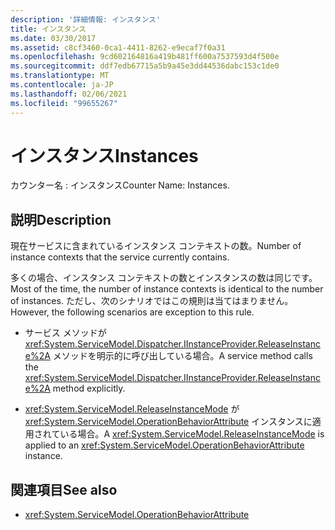 ```yaml
---
description: '詳細情報: インスタンス'
title: インスタンス
ms.date: 03/30/2017
ms.assetid: c8cf3460-0ca1-4411-8262-e9ecaf7f0a31
ms.openlocfilehash: 9cd602164816a419b481ff600a7537593d4f500e
ms.sourcegitcommit: ddf7edb67715a5b9a45e3dd44536dabc153c1de0
ms.translationtype: MT
ms.contentlocale: ja-JP
ms.lasthandoff: 02/06/2021
ms.locfileid: "99655267"
---
```

# <a name="instances"></a><span data-ttu-id="b5540-103">インスタンス</span><span class="sxs-lookup"><span data-stu-id="b5540-103">Instances</span></span>

<span data-ttu-id="b5540-104">カウンター名 : インスタンス</span><span class="sxs-lookup"><span data-stu-id="b5540-104">Counter Name: Instances.</span></span>  
  
## <a name="description"></a><span data-ttu-id="b5540-105">説明</span><span class="sxs-lookup"><span data-stu-id="b5540-105">Description</span></span>  

 <span data-ttu-id="b5540-106">現在サービスに含まれているインスタンス コンテキストの数。</span><span class="sxs-lookup"><span data-stu-id="b5540-106">Number of instance contexts that the service currently contains.</span></span>  
  
 <span data-ttu-id="b5540-107">多くの場合、インスタンス コンテキストの数とインスタンスの数は同じです。</span><span class="sxs-lookup"><span data-stu-id="b5540-107">Most of the time, the number of instance contexts is identical to the number of instances.</span></span> <span data-ttu-id="b5540-108">ただし、次のシナリオではこの規則は当てはまりません。</span><span class="sxs-lookup"><span data-stu-id="b5540-108">However, the following scenarios are exception to this rule.</span></span>  
  
- <span data-ttu-id="b5540-109">サービス メソッドが <xref:System.ServiceModel.Dispatcher.IInstanceProvider.ReleaseInstance%2A> メソッドを明示的に呼び出している場合。</span><span class="sxs-lookup"><span data-stu-id="b5540-109">A service method calls the <xref:System.ServiceModel.Dispatcher.IInstanceProvider.ReleaseInstance%2A> method explicitly.</span></span>  
  
- <span data-ttu-id="b5540-110"><xref:System.ServiceModel.ReleaseInstanceMode> が <xref:System.ServiceModel.OperationBehaviorAttribute> インスタンスに適用されている場合。</span><span class="sxs-lookup"><span data-stu-id="b5540-110">A <xref:System.ServiceModel.ReleaseInstanceMode> is applied to an <xref:System.ServiceModel.OperationBehaviorAttribute> instance.</span></span>  
  
## <a name="see-also"></a><span data-ttu-id="b5540-111">関連項目</span><span class="sxs-lookup"><span data-stu-id="b5540-111">See also</span></span>

- <xref:System.ServiceModel.OperationBehaviorAttribute>
